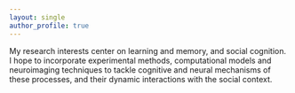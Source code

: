 ```yaml
---
layout: single
author_profile: true
---
```


My research interests center on learning and memory, and social cognition. I hope to incorporate experimental methods, computational models and neuroimaging techniques to tackle cognitive and neural mechanisms of these processes, and their dynamic interactions with the social context.  
